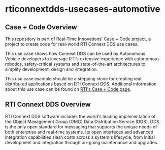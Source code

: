 rticonnextdds-usecases-automotive
=================================

Case + Code Overview
--------------------

This repository is part of Real-Time Innovations' Case + Code project,
a project to create code for real-world RTI Connext DDS use cases.

This use case shows how Connext DDS can be used by Autonomous Vehicle 
developers to leverage RTI’s extensive experience with autonomous 
robotics, safety-critical systems and state-of-the-art architectures 
to simplify development, design and integration.

This use case example should be a stepping stone for creating real
distributed applications based on RTI Connext DDS. Additional information
about this use case can be found on
[RTI's Case + Code page](http://www.rti.com/resources/usecases/index.html).

RTI Connext DDS Overview
------------------------
RTI Connext DDS software includes the world's leading implementation of the
Object Management Group (OMG) Data Distribution Service (DDS). DDS is the only
open standard for messaging that supports the unique needs of both enterprise
and real-time systems. Its open interfaces and advanced integration
capabilities slash costs across a system's lifecycle, from initial development
and integration through on-going maintenance and upgrades.
